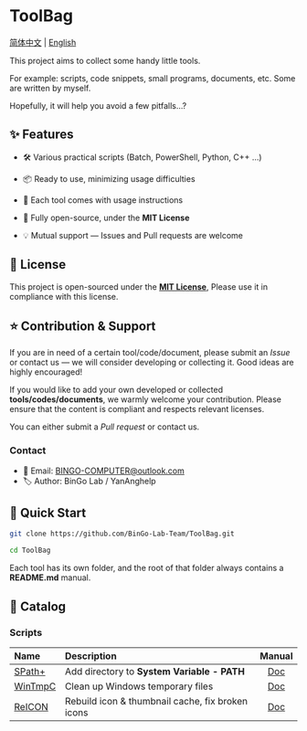 # ToolBag
[简体中文](../../README.md) | [English](../../README/en-us/README.md)

This project aims to collect some handy little tools.

For example: scripts, code snippets, small programs, documents, etc. Some are written by myself.  

Hopefully, it will help you avoid a few pitfalls...?




## ✨ Features
- 🛠️ Various practical scripts (Batch, PowerShell, Python, C++ …)

- 📦 Ready to use, minimizing usage difficulties

- 📝 Each tool comes with usage instructions

- 📖 Fully open-source, under the **MIT License**

- 💡 Mutual support — Issues and Pull requests are welcome



## 📜 License
This project is open-sourced under the [**MIT License**](../../LICENSE), Please use it in compliance with this license.



## ⭐ Contribution & Support
If you are in need of a certain tool/code/document, please submit an *Issue* or contact us — we will consider developing or collecting it. Good ideas are highly encouraged!  

If you would like to add your own developed or collected **tools/codes/documents**, we warmly welcome your contribution. Please ensure that the content is compliant and respects relevant licenses.  

You can either submit a *Pull request* or contact us.



### Contact
- 📧 Email: BINGO-COMPUTER@outlook.com  
- 🏷️ Author: BinGo Lab / YanAnghelp  



## 🚀 Quick Start
```bash
git clone https://github.com/BinGo-Lab-Team/ToolBag.git

cd ToolBag
```

Each tool has its own folder, and the root of that folder always contains a **README.md** manual.



## 🧰 Catalog
### Scripts
| Name   | Description | Manual |
|:--------|:-------------|:-----:|
| [SPath+](../../scripts/SPath+/v0.1/SPath+.bat) | Add directory to **System Variable - PATH** | [Doc](../../scripts/SPath+/README.md) |
| [WinTmpC](../../scripts/WinTmpC/v0.1/WinTmpC.bat) | Clean up Windows temporary files | [Doc](../../scripts/WinTmpC/README.md) |
| [ReICON](../../scripts/ReICON/v1.1/ReICON.bat) | Rebuild icon & thumbnail cache, fix broken icons | [Doc](../../scripts/ReICON/README.md) |
